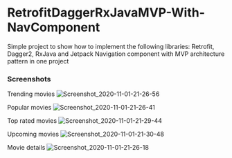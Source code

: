 # RetrofitDaggerRxJavaMVP-With-NavComponent
Simple project to show how to implement the following libraries: Retrofit, Dagger2, RxJava and Jetpack Navigation component with MVP architecture pattern in one project


### Screenshots


Trending movies
![Screenshot_2020-11-01-21-26-56](https://user-images.githubusercontent.com/47930771/97816346-89ede300-1c8c-11eb-822d-6fccfd22e58b.png)


Popular movies
![Screenshot_2020-11-01-21-26-41](https://user-images.githubusercontent.com/47930771/97816277-18159980-1c8c-11eb-9b2e-c82113390e0e.png)

Top rated movies
![Screenshot_2020-11-01-21-29-44](https://user-images.githubusercontent.com/47930771/97816361-9b36ef80-1c8c-11eb-8226-aa3f14dc87e2.png)


Upcoming movies
![Screenshot_2020-11-01-21-30-48](https://user-images.githubusercontent.com/47930771/97816367-a38f2a80-1c8c-11eb-9089-db496994a939.png)

Movie details
![Screenshot_2020-11-01-21-26-18](https://user-images.githubusercontent.com/47930771/97816370-ab4ecf00-1c8c-11eb-9798-78c916c1d4a8.png)


